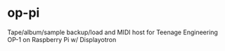 # op-pi
Tape/album/sample backup/load and MIDI host for Teenage Engineering OP-1 on Raspberry Pi w/ Displayotron
